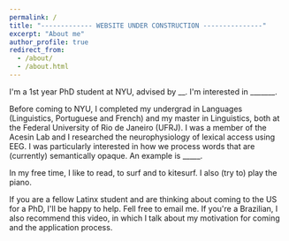 ```yaml
---
permalink: /
title: "------------- WEBSITE UNDER CONSTRUCTION ---------------"
excerpt: "About me"
author_profile: true
redirect_from: 
  - /about/
  - /about.html
---
```



I'm a 1st year PhD student at NYU, advised by __. I'm interested in _______.

Before coming to NYU, I completed my undergrad in Languages (Linguistics, Portuguese and French) and my master in Linguistics, both at the Federal University of Rio de Janeiro (UFRJ). I was a member of the Acesin Lab and I researched the neurophysiology of lexical access using EEG. I was particularly interested in how we process words that are (currently) semantically opaque. An example is _____.

In my free time, I like to read, to surf and to kitesurf. I also (try to) play the piano. 

If you are a fellow Latinx student and are thinking about coming to the US for a PhD, I'll be happy to help. Fell free to email me. If you're a Brazilian, I also recommend this video, in which I talk about my motivation for coming and the application process.
